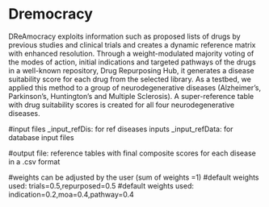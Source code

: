 # Dremocracy
DReAmocracy exploits information such as proposed lists of drugs by previous studies and clinical trials and creates a dynamic reference matrix with enhanced resolution. Through a weight-modulated majority voting of the modes of action, initial indications and targeted pathways of the drugs in a well-known repository, Drug Repurposing Hub, it generates  a disease suitability score for each drug from the selected library. As a testbed, we applied this method to a group of neurodegenerative diseases (Alzheimer’s, Parkinson’s, Huntington’s and Multiple Sclerosis). A super-reference table with drug suitability scores is created for all four neurodegenerative diseases.

#input files
_input_refDis: for ref diseases inputs
_input_refData: for database input files

#output file:
reference tables with final composite scores for each disease in a .csv format

#weights can be adjusted by the user (sum of weights =1)
#default weights used: trials=0.5,repurposed=0.5
#default weights used: indication=0.2,moa=0.4,pathway=0.4

